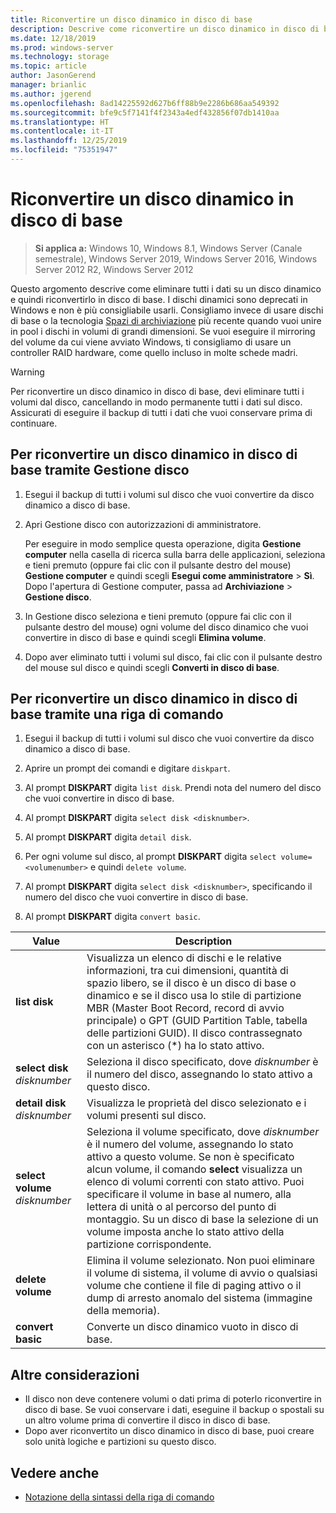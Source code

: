 ```yaml
---
title: Riconvertire un disco dinamico in disco di base
description: Descrive come riconvertire un disco dinamico in disco di base.
ms.date: 12/18/2019
ms.prod: windows-server
ms.technology: storage
ms.topic: article
author: JasonGerend
manager: brianlic
ms.author: jgerend
ms.openlocfilehash: 8ad14225592d627b6ff88b9e2286b686aa549392
ms.sourcegitcommit: bfe9c5f7141f4f2343a4edf432856f07db1410aa
ms.translationtype: HT
ms.contentlocale: it-IT
ms.lasthandoff: 12/25/2019
ms.locfileid: "75351947"
---
```

# <a name="change-a-dynamic-disk-back-to-a-basic-disk"></a>Riconvertire un disco dinamico in disco di base

> **Si applica a:** Windows 10, Windows 8.1, Windows Server (Canale semestrale), Windows Server 2019, Windows Server 2016, Windows Server 2012 R2, Windows Server 2012

Questo argomento descrive come eliminare tutti i dati su un disco dinamico e quindi riconvertirlo in disco di base. I dischi dinamici sono deprecati in Windows e non è più consigliabile usarli. Consigliamo invece di usare dischi di base o la tecnologia [Spazi di archiviazione](https://support.microsoft.com/help/12438/windows-10-storage-spaces) più recente quando vuoi unire in pool i dischi in volumi di grandi dimensioni. Se vuoi eseguire il mirroring del volume da cui viene avviato Windows, ti consigliamo di usare un controller RAID hardware, come quello incluso in molte schede madri.

> [!WARNING]
> Per riconvertire un disco dinamico in disco di base, devi eliminare tutti i volumi dal disco, cancellando in modo permanente tutti i dati sul disco. Assicurati di eseguire il backup di tutti i dati che vuoi conservare prima di continuare.

## <a name="to-change-a-dynamic-disk-back-to-a-basic-disk-by-using-disk-management"></a>Per riconvertire un disco dinamico in disco di base tramite Gestione disco

1.  Esegui il backup di tutti i volumi sul disco che vuoi convertire da disco dinamico a disco di base.

2. Apri Gestione disco con autorizzazioni di amministratore.

   Per eseguire in modo semplice questa operazione, digita **Gestione computer** nella casella di ricerca sulla barra delle applicazioni, seleziona e tieni premuto (oppure fai clic con il pulsante destro del mouse) **Gestione computer** e quindi scegli **Esegui come amministratore** > **Sì**. Dopo l'apertura di Gestione computer, passa ad **Archiviazione** > **Gestione disco**.

2.  In Gestione disco seleziona e tieni premuto (oppure fai clic con il pulsante destro del mouse) ogni volume del disco dinamico che vuoi convertire in disco di base e quindi scegli **Elimina volume**.

3.  Dopo aver eliminato tutti i volumi sul disco, fai clic con il pulsante destro del mouse sul disco e quindi scegli **Converti in disco di base**.

## <a name="to-change-a-dynamic-disk-back-to-a-basic-disk-by-using-a-command-line"></a>Per riconvertire un disco dinamico in disco di base tramite una riga di comando

1.  Esegui il backup di tutti i volumi sul disco che vuoi convertire da disco dinamico a disco di base.

2.  Aprire un prompt dei comandi e digitare `diskpart`.

3.  Al prompt **DISKPART** digita `list disk`. Prendi nota del numero del disco che vuoi convertire in disco di base.

4.  Al prompt **DISKPART** digita `select disk <disknumber>`.

5.  Al prompt **DISKPART** digita `detail disk`.

6.  Per ogni volume sul disco, al prompt **DISKPART** digita `select volume= <volumenumber>` e quindi `delete volume`.

7.  Al prompt **DISKPART** digita `select disk <disknumber>`, specificando il numero del disco che vuoi convertire in disco di base.

8.  Al prompt **DISKPART** digita `convert basic`.

| Value  | Description |
| --- | --- |
| **list disk**                         | Visualizza un elenco di dischi e le relative informazioni, tra cui dimensioni, quantità di spazio libero, se il disco è un disco di base o dinamico e se il disco usa lo stile di partizione MBR (Master Boot Record, record di avvio principale) o GPT (GUID Partition Table, tabella delle partizioni GUID). Il disco contrassegnato con un asterisco (*) ha lo stato attivo. |
| **select disk** <em>disknumber</em>   | Seleziona il disco specificato, dove <em>disknumber</em> è il numero del disco, assegnando lo stato attivo a questo disco.  |
| **detail disk** <em>disknumber</em>   | Visualizza le proprietà del disco selezionato e i volumi presenti sul disco.  |
| **select volume** <em>disknumber</em> | Seleziona il volume specificato, dove <em>disknumber</em> è il numero del volume, assegnando lo stato attivo a questo volume. Se non è specificato alcun volume, il comando **select** visualizza un elenco di volumi correnti con stato attivo. Puoi specificare il volume in base al numero, alla lettera di unità o al percorso del punto di montaggio. Su un disco di base la selezione di un volume imposta anche lo stato attivo della partizione corrispondente. |
| **delete volume**                     | Elimina il volume selezionato. Non puoi eliminare il volume di sistema, il volume di avvio o qualsiasi volume che contiene il file di paging attivo o il dump di arresto anomalo del sistema (immagine della memoria). |
| **convert basic** | Converte un disco dinamico vuoto in disco di base.  |

## <a name="additional-considerations"></a>Altre considerazioni

-   Il disco non deve contenere volumi o dati prima di poterlo riconvertire in disco di base. Se vuoi conservare i dati, eseguine il backup o spostali su un altro volume prima di convertire il disco in disco di base.
-   Dopo aver riconvertito un disco dinamico in disco di base, puoi creare solo unità logiche e partizioni su questo disco.

## <a name="see-also"></a>Vedere anche

-   [Notazione della sintassi della riga di comando](https://technet.microsoft.com/library/cc742449(v=ws.11).aspx)